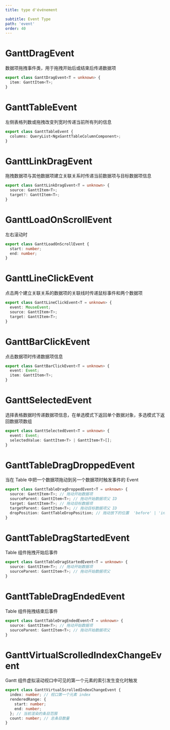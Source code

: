 ```yaml
---
title: type d'événement

subtitle: Event Type
path: 'event'
order: 40
---
```


# GanttDragEvent

数据项拖拽事件类，用于拖拽开始后或结束后传递数据项

```ts
export class GanttDragEvent<T = unknown> {
  item: GanttItem<T>;
}
```

# GanttTableEvent

左侧表格列数或拖拽改变列宽时传递当前所有列的信息

```ts
export class GanttTableEvent {
  columns: QueryList<NgxGanttTableColumnComponent>;
}
```

# GanttLinkDragEvent

拖拽数据项与其他数据项建立关联关系时传递当前数据项与目标数据项信息

```ts
export class GanttLinkDragEvent<T = unknown> {
  source: GanttItem<T>;
  target?: GanttItem<T>;
}
```

# GanttLoadOnScrollEvent

左右滚动时

```ts
export class GanttLoadOnScrollEvent {
  start: number;
  end: number;
}
```

# GanttLineClickEvent

点击两个建立关联关系的数据项的关联线时传递鼠标事件和两个数据项

```ts
export class GanttLineClickEvent<T = unknown> {
  event: MouseEvent;
  source: GanttItem<T>;
  target: GanttItem<T>;
}
```

# GanttBarClickEvent

点击数据项时传递数据项信息

```ts
export class GanttBarClickEvent<T = unknown> {
  event: Event;
  item: GanttItem<T>;
}
```

# GanttSelectedEvent

选择表格数据时传递数据项信息，在单选模式下返回单个数据对象，多选模式下返回数据项数组

```ts
export class GanttSelectedEvent<T = unknown> {
  event: Event;
  selectedValue: GanttItem<T> | GanttItem<T>[];
}
```

# GanttTableDragDroppedEvent

当在 Table 中把一个数据项拖动到另一个数据项时触发事件的 Event

```ts
export class GanttTableDragDroppedEvent<T = unknown> {
  source: GanttItem<T>; // 拖动开始数据项
  sourceParent: GanttItem<T>; // 拖动开始数据项父 ID
  target: GanttItem<T>; // 拖动目标数据项
  targetParent: GanttItem<T>; // 拖动目标数据项父 ID
  dropPosition: GanttTableDropPosition; // 拖动放下的位置  'before' | 'inside' | 'after'
}
```

# GanttTableDragStartedEvent

Table 组件拖拽开始后事件

```ts
export class GanttTableDragStartedEvent<T = unknown> {
  source: GanttItem<T>; // 拖动开始数据项
  sourceParent: GanttItem<T>; // 拖动开始数据项父
}
```

# GanttTableDragEndedEvent

Table 组件拖拽结束后事件

```ts
export class GanttTableDragEndedEvent<T = unknown> {
  source: GanttItem<T>; // 拖动开始数据项
  sourceParent: GanttItem<T>; // 拖动开始数据项父
}
```

# GanttVirtualScrolledIndexChangeEvent

Gantt 组件虚拟滚动视口中可见的第一个元素的索引发生变化时触发

```ts
export class GanttVirtualScrolledIndexChangeEvent {
  index: number; // 视口第一个元素 index
  renderedRange: {
    start: number;
    end: number;
  }; // 当前渲染的条目范围
  count: number; // 总条目数量
}
```
